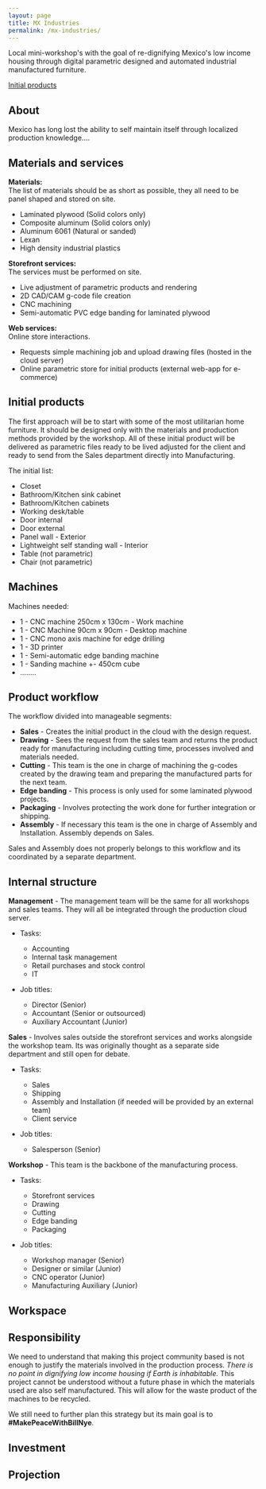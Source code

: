 ```yaml
---
layout: page
title: MX Industries
permalink: /mx-industries/
---
```

Local mini-workshop's with the goal of re-dignifying Mexico's low income housing through digital parametric designed and automated industrial manufactured furniture.

[Initial products](#initial-products)

## About
Mexico has long lost the ability to self maintain itself through localized production knowledge....

## Materials and services
**Materials:**  
The list of materials should be as short as possible, they all need to be panel shaped and stored on site.
  * Laminated plywood (Solid colors only)
  * Composite aluminum (Solid colors only)
  * Aluminum 6061 (Natural or sanded)
  * Lexan
  * High density industrial plastics

**Storefront services:**  
The services must be performed on site.
  * Live adjustment of parametric products and rendering
  * 2D CAD/CAM g-code file creation
  * CNC machining
  * Semi-automatic PVC edge banding for laminated plywood

**Web services:**  
Online store interactions.
  * Requests simple machining job and upload drawing files (hosted in the cloud server)
  * Online parametric store for initial products (external web-app for e-commerce)

## Initial products
The first approach will be to start with some of the most utilitarian home furniture. It should be designed only with the materials and production methods provided by the workshop. All of these initial product will be delivered as parametric files ready to be lived adjusted for the client and ready to send from the Sales department directly into Manufacturing.  

The initial list:
  * Closet
  * Bathroom/Kitchen sink cabinet
  * Bathroom/Kitchen cabinets
  * Working desk/table
  * Door internal
  * Door external
  * Panel wall - Exterior
  * Lightweight self standing wall - Interior
  * Table (not parametric)
  * Chair (not parametric)

## Machines
Machines needed:
  * 1 - CNC machine 250cm x 130cm  - Work machine  
  * 1 - CNC Machine 90cm x 90cm - Desktop machine
  * 1 - CNC mono axis machine for edge drilling
  * 1 - 3D printer
  * 1 - Semi-automatic edge banding machine
  * 1 - Sanding machine +- 450cm cube
  * ........

## Product workflow
The workflow divided into manageable segments:

  * **Sales** - Creates the initial product in the cloud with the design request.
  * **Drawing** - Sees the request from the sales team and returns the product ready for manufacturing including cutting time, processes involved and materials needed.
  * **Cutting** - This team is the one in charge of machining the g-codes created by the drawing team and preparing the manufactured parts for the next team.
  * **Edge banding** - This process is only used for some laminated plywood projects.
  * **Packaging** - Involves protecting the work done for further integration or shipping.  
  * **Assembly** - If necessary this team is the one in charge of Assembly and Installation. Assembly depends on Sales.

Sales and Assembly does not properly belongs to this workflow and its coordinated by a separate department.

## Internal structure

**Management** - The management team will be the same for all workshops and sales teams. They will all be integrated through the production cloud server.

  * Tasks:
    * Accounting
    * Internal task management
    * Retail purchases and stock control
    * IT

  * Job titles:
    * Director (Senior)
    * Accountant (Senior or outsourced)
    * Auxiliary Accountant (Junior)

**Sales** - Involves sales outside the storefront services and works alongside the workshop team. Its was originally thought as a separate side department and still open for debate.

  * Tasks:
    * Sales
    * Shipping
    * Assembly and Installation (if needed will be provided by an external team)
    * Client service

  * Job titles:
    * Salesperson (Senior)

**Workshop** - This team is the backbone of the manufacturing process.

  * Tasks:
    * Storefront services
    * Drawing
    * Cutting
    * Edge banding
    * Packaging

  * Job titles:
    * Workshop manager (Senior)
    * Designer or similar (Junior)
    * CNC operator (Junior)
    * Manufacturing Auxiliary (Junior)

## Workspace

## Responsibility
We need to understand that making this project community based is not enough to justify the materials involved in the production process. *There is no point in dignifying low income housing if Earth is inhabitable.* This project cannot be understood without a future phase in which the materials used are also self manufactured. This will allow for the waste product of the machines to be recycled.

We still need to further plan this strategy but its main goal is to **#MakePeaceWithBillNye**.

## Investment

## Projection
